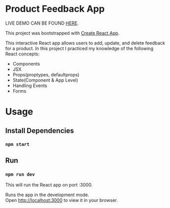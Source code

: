 # Product Feedback App

LIVE DEMO CAN BE FOUND [HERE](https://infallible-nightingale-0aeab5.netlify.app/).

This project was bootstrapped with [Create React App](https://github.com/facebook/create-react-app).

This interactive React app allows users to add, update, and delete feedback for a product. In this project I practiced my knowledge of the following React concepts:

- Components
- JSX
- Props(proptypes, defaultprops)
- State(Component & App Level)
- Handling Events
- Forms

# Usage

## Install Dependencies

### `npm start`

## Run

### `npm run dev`

This will run the React app on port :3000.

Runs the app in the development mode.\
Open [http://localhost:3000](http://localhost:3000) to view it in your browser.

